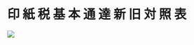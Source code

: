 # 印 紙 税 基 本 通 達 新 旧 対 照 表

![](https://www.nta.go.jp/tmp/2b501010-3bb8-441c-9574-836cb0485348/images/48e839cd6f1f06bae51bfb7262d9111b7e3291ab89f58ec16a044273de1c3f07.jpg)